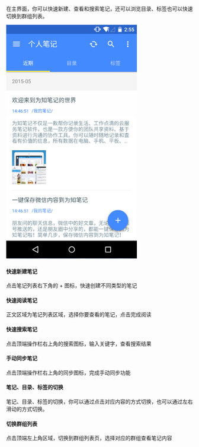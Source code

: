 在主界面，你可以快速新建、查看和搜索笔记，还可以浏览目录、标签也可以快速切换到群组列表。

![A67](img/A67.png)

#### 快速新建笔记

点击笔记列表右下角的 + 图标，快速创建不同类型的笔记

#### 快速阅读笔记

正文区域为笔记列表区域，选择你要查看的笔记，点击完成阅读

#### 快速搜索笔记

点击顶端操作栏右上角的搜索图标，输入关键字，查看搜索结果

#### 手动同步笔记
点击顶端操作栏右上角的同步图标，完成手动同步功能

#### 笔记、目录、标签的切换

笔记、目录、标签的切换，你可以通过点击对应内容的方式切换，也可以通过左右滑动的方式切换。

#### 切换群组列表

点击顶端左上角区域，切换到群组列表页，选择对应的群组查看笔记内容

